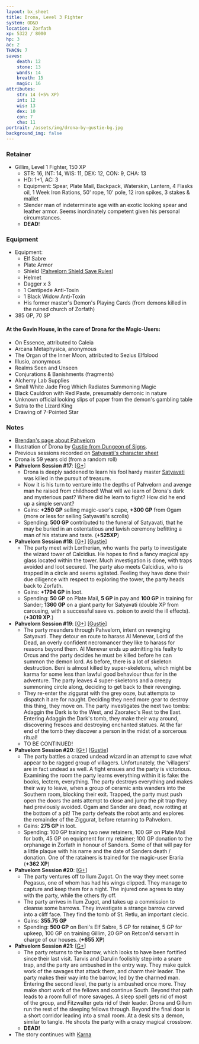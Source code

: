 ```yaml
---
layout: bx_sheet
title: Drona, Level 3 Fighter
system: OD&D
location: Zorfath
xp: 5322 / 8000
hp: 3
ac: 2
THAC9: 7
saves:
    death: 12
    stone: 13
    wands: 14
    breath: 15
    magic: 16
attributes:
    str: 14 (+5% XP)
    int: 12 
    wis: 13
    dex: 10
    con: 7
    cha: 11
portrait: /assets/img/drona-by-gustie-bg.jpg  
background_img: false  
---
```


### Retainer

* Gillim, Level 1 Fighter, 150 XP
  * STR: 16, INT: 14, WIS: 11, DEX: 12, CON: 9, CHA: 13
  * HD: 1+1, AC: 3
  * Equipment: Spear, Plate Mail, Backpack, Waterskin, Lantern, 4 Flasks oil, 1 Week Iron Rations, 50' rope, 10' pole, 12 iron spikes, 3 stakes & mallet
  * Slender man of indeterminate age with an exotic looking spear and leather armor. Seems inordinately competent given his personal circumstances.
  * **DEAD**!
  
### Equipment

* Equipment:
  * Elf Sabre
  * Plate Armor 
  * Shield ([Pahvelorn Shield Save Rules][shields])
  * Helmet
  * Dagger x 3
  * 1 Centipede Anti-Toxin
  * 1 Black Widow Anti-Toxin  
  * His former master's Demon's Playing Cards (from demons killed in the ruined church of Zorfath)  
* 385 GP, 70 SP

#### At the Gavin House, in the care of Drona for the Magic-Users:

* On Essence, attributed to Caleia
* Arcana Metaphysica, anonymous
* The Organ of the Inner Moon, attributed to Sezius Elfblood
* Illusio, anonymous
* Realms Seen and Unseen
* Conjurations & Banishments (fragments)
* Alchemy Lab Supplies
* Small White Jade Frog Which Radiates Summoning Magic
* Black Cauldron with Red Paste, presumably demonic in nature
* Unknown official looking slips of paper from the demon's gambling table
* Sutra to the Lizard King
* Drawing of 7-Pointed Star


### Notes
 
* [Brendan's page about Pahvelorn][pahvelorn]
* Illustration of Drona by [Gustie from Dungeon of Signs][gustie].
* Previous sessions recorded on [Satyavati's character sheet][satyavati]
* Drona is 59 years old (from a random roll) 
* **Pahvelorn Session #17**: \[[G+][session-17]]
  * Drona is deeply saddened to learn his fool hardy master [Satyavati][] was killed in the pursuit of treasure.
  * Now it is his turn to venture into the depths of Pahvelorn and avenge man he raised from childhood! What will we learn of Drona's dark and mysterious past? Where did he learn to fight? How did he end up a simple servant?
  * Gains: **+250 GP** selling magic-user's cape, **+300 GP** from Ogam (more or less for selling Satyavati's scrolls)
  * Spending: **500 GP** contributed to the funeral of Satyavati, that he may be buried in an ostentatious and lavish ceremony befitting a man of his stature and taste. (**+525XP**)
* **Pahvelorn Session #18**: \[[G+][session-18]] \[[Gustie][gustie-session-18]]
  * The party meet with Lortherian, who wants the party to investigate the wizard tower of Calcidius. He hopes to find a fancy magical spy glass located within the tower. Much investigation is done, with traps avoided and loot secured. The party also meets Calcidius, who is trapped in a circle and seems agitated. Feeling they have done their due diligence with respect to exploring the tower, the party heads back to Zorfath.
  * Gains: **+1794 GP** in loot.
  * Spending: **50 GP** on Plate Mail, **5 GP** in pay and **100 GP** in training for Sander; **1360 GP** on a giant party for Satyavati (double XP from carousing, with a successful save vs. poison to avoid the ill effects). (**+3019 XP**.)
* **Pahvelorn Session #19**: \[[G+][session-19]] \[[Gustie][gustie-session-19-20]]
  * The party meanders through Pahvelorn, intent on revenging Satyavati. They detour en route to harass Al Menevar, Lord of the Dead, an overly confident necromancer they like to harass for reasons beyond them. Al Menevar ends up admitting his fealty to Orcus and the party decides he must be killed before he can summon the demon lord. As before, there is a lot of skeleton destruction. Beni is almost killed by super-skeletons, which might be karma for some less than lawful good behaviour thus far in the adventure. The party leaves 4 super-skeletons and a creepy summoning circle along, deciding to get back to their revenging.
  * They re-enter the ziggurat with the grey ooze, but attempts to dispatch it are for naught. Deciding they need more gear to destroy this thing, they move on. The party investigates the next two tombs: Adaggin the Dark is to the West, and Zaoratec's Rest to the East. Entering Adaggin the Dark's tomb, they make their way around, discovering frescos and destroying enchanted statues. At the far end of the tomb they discover a person in the midst of a sorcerous ritual!
  * TO BE CONTINUED!
* **Pahvelorn Session #20**: \[[G+][session-20]] \[[Gustie][gustie-session-19-20]]
  * The party battles a crazed undead wizard in an attempt to save what appear to be ragged group of villagers. Unfortunately, the 'villagers' are in fact undead as well. A fight ensues and the party is victorious. Examining the room the party learns everything within it is fake: the books, lectern, everything. The party destroys everything and makes their way to leave, when a group of ceramic ants wanders into the Southern room, blocking their exit. Trapped, the party must push open the doors the ants attempt to close and jump the pit trap they had previously avoided. Ogam and Sander are dead, now rotting at the bottom of a pit! The party defeats the robot ants and explores the remainder of the Ziggurat, before returning to Pahvelorn.
  * Gains: **275 GP** in loot.
  * Spending: 100 GP training two new retainers, 100 GP on Plate Mail for both, 45 GP on equipment for my retainer; 100 GP donation to the orphanage in Zorfath in honour of Sanders. Some of that will pay for a little plaque with his name and the date of Sanders death / donation. One of the ratainers is trained for the magic-user Eraria (**+362 XP**)
* **Pahvelorn Session #20**: \[[G+][session-21]] 
  * The party ventures off to Ilum Zugot. On the way they meet some Pegasus, one of whom has had his wings clipped. They manage to capture and keep them for a night. The injured one agrees to stay with the party, while the others fly off.
  * The party arrives in Ilum Zugot, and takes up a commission to cleanse some barrows. They investigate a strange barrow carved into a cliff face. They find the tomb of St. Retlu, an important clecic.
  * Gains: **355.75 GP**
  * Spending: **500 GP** on Beni's Elf Sabre, 5 GP for retainer, 5 GP for upkeep, 100 GP on training Gillim, 20 GP on Retcon'd servant in charge of our houses. (**+655 XP**)
* **Pahvelorn Session #21**: \[[G+][session-22]]
  * The party returns to the barrow, which looks to have been fortified since their last visit. Tarvis and Darulin foolishly step into a snare trap, and the party are ambushed in the entry way. They make quick work of the savages that attack them, and charm their leader. The party makes their way into the barrow, led by the charmed man. Entering the second level, the party is ambushed once more. They make short work of the fellows and continue South. Beyond that path leads to a room full of more savages. A sleep spell gets rid of most of the group, and Fitzwalter gets rid of their leader. Drona and Gillum run the rest of the sleeping fellows through. Beyond the final door is a short corridor leading into a small room. At a desk sits a demon, similar to tangle. He shoots the party with a crazy magical crossbow.
  * **DEAD!**
* The story continues with [Karna][]


[pahvelorn]: http://untimately.blogspot.ca/p/pahvelorn.html
[satyavati]: /characters/satyavati/
[karna]: /characters/karna/
[shields]: http://untimately.blogspot.ca/2012/12/shield-saves.html

[session-17]: https://plus.google.com/110795136999145840727/posts/hNeArCbqdkJ
[session-18]: https://plus.google.com/110795136999145840727/posts/DJ1wwfJvoKp
[session-19]: https://plus.google.com/110795136999145840727/posts/XgaAxqq6ojm
[session-20]: https://plus.google.com/110795136999145840727/posts/dPq943rcQwN
[session-21]: https://plus.google.com/110795136999145840727/posts/Yf9hTNYx99R
[session-22]: https://plus.google.com/110795136999145840727/posts/Hn6zqf2Hj4N

[gustie]: http://dungeonofsigns.blogspot.ca/
[gustie-session-18]: http://dungeonofsigns.blogspot.ca/2012/12/pahvelorn-session-xvii-tower-of.html
[gustie-session-19-20]: http://dungeonofsigns.blogspot.ca/2013/01/pahvelorn-these-ziggurats-contain-no.html